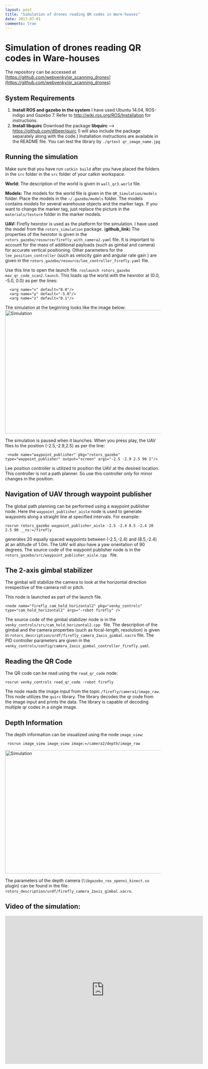 ```yaml
---
layout: post
title: "Simulation of drones reading QR codes in Ware-houses"
date: 2017-07-01
comments: true
---
```



# Simulation of drones reading QR codes in Ware-houses

The repository can be accessed at [https://github.com/webvenky/qr_scanning_drones](https://github.com/webvenky/qr_scanning_drones)

## System Requirements
1. **Install ROS and gazebo in the system**
	I have used Ubuntu 14.04, ROS-indigo and Gazebo 7. Refer to http://wiki.ros.org/ROS/Installation for instructions.
2. **Install libquirc**
	Download the package **libquirc** --> https://github.com/dlbeer/quirc
	(I will also include the package separately along with the code.)
	Installation instructions are available in the README file.
	You can test the library by `./qrtest qr_image_name.jpg`
	
## Running the simulation

Make sure that you have run `catkin build` after you have placed the folders in the `src` folder in the `src` folder of your catkin workspace.

**World:**
The description of the world is given in `wall_qr3.world` file.

**Models:**
The models for the world file is given in the `QR_Simulation/models` folder. Place the models in the `~/.gazebo/models` folder.
The models contains models for several warehouse objects and the marker tags. If you want to change the marker tag, just replace the picture in the `materials/texture` folder in the marker models.
 
 **UAV:**
Firefly hexrotor is used as the platform for the simulation. I have used the model from the `rotors_simulation` package. (**github_link**)
The properties of the hexrotor is given in the `rotors_gazebo/resource/firefly_with_camera2.yaml` file. It is important to account for the mass of additional payloads (such as gimbal and camera) for accurate vertical positioning. Other parameters for the `lee_position_controller` (such as velocity gain and angular rate gain ) are given in the  `rotors_gazebo/resource/lee_controller_firefly.yaml` file.

Use this line to open the launch file. 
`roslaunch rotors_gazebo mav_qr_code_scan2.launch`.
This loads up the world with the hexrotor at (0.0, -5.0, 0.0) as per the lines:
```
  <arg name="x" default="0.0"/>
  <arg name="y" default="-5.0"/>
  <arg name="z" default="0.1"/>
```	
The simulation at the beginning looks like the image below:
<img class="size-medium wp-image-5866" src="../../../../../img/Pic1.bmp" alt="Simulation" width="600" height="400" />


The simulation is paused when it launches. When you press play, the UAV flies to the position (-2.5,-2.9,2.5) as per the line:
```
 <node name="waypoint_publisher" pkg="rotors_gazebo" type="waypoint_publisher" output="screen" args="-2.5 -2.9 2.5 90 1"/>
```
Lee position controller is utilized to position the UAV at the desired location. This controller is not a path planner. So use this controller only for minor changes in the position. 

## Navigation of UAV through waypoint publisher

The global path planning can be performed using a waypoint publisher node. Here the `waypoint_publisher_aisle` node is used to generate waypoints along a straight line at specified intervals. For example:

```
rosrun rotors_gazebo waypoint_publisher_aisle -2.5 -2.4 8.5 -2.4 20 2.5 90 __ns:=/firefly
```
generates 20 equally spaced waypoints  between  (-2.5,-2.4) and (8.5,-2.4) at an altitude of 1.0m. The UAV will also have a yaw orientation of 90 degrees. 
The source code of the  waypoint publisher node is in the `rotors_gazebo/src/waypoint_publisher_aisle.cpp ` file.

## The 2-axis gimbal stabilizer

The gimbal will stabilize the camera to look at the horizontal direction irrespective of the camera roll or pitch. 

This node is launched as part of the launch file.  
```
<node name="firefly_cam_hold_horizontal2" pkg="venky_controls" type="cam_hold_horizontal2" args="-robot firefly" />
```
The source code of the  gimbal stabilizer node is in the `venky_controls/src/cam_hold_horizontal2.cpp ` file. The description of the gimbal and the camera properties (such as focal-length, resolution) is given in `rotors_description/urdf/firefly_camera_2axis_gimbal.xacro` file. The PID controller parameters are given in the `venky_controls/config/camera_2axis_gimbal_controller_firefly.yaml`.

## Reading the QR Code

The QR code can be read using the `read_qr_code` node:
```
rosrun venky_controls read_qr_code -robot firefly
```

The node reads the image input from the topic `/firefly/camera1/image_raw`. This node utilizes the `quirc` library. The library decodes the qr code from the image input and prints the data. The library is capable of decoding multiple qr codes in a single image.

## Depth Information 

The depth information can be visualized using the node `image_view`:
```
 rosrun image_view image_view image:=/camera2/depth/image_raw
```
<img class="size-medium wp-image-5866" src="../../../../../img/Pic2.png" alt="Simulation" width="600" height="400" />

The parameters of the depth camera (`libgazebo_ros_openni_kinect.so` plugin) can be found in the file: `rotors_description/urdf/firefly_camera_2axis_gimbal.xacro`.

<h2>Video of the simulation:</h2>
<div id="outer" style="width:100%; margin:0 auto;text-align:center">  
  <iframe align="center" width="640" height="480" src="https://www.youtube.com/embed/f_W1JyT0N08" frameborder="0" allowfullscreen></iframe>
</div>
<br/>
